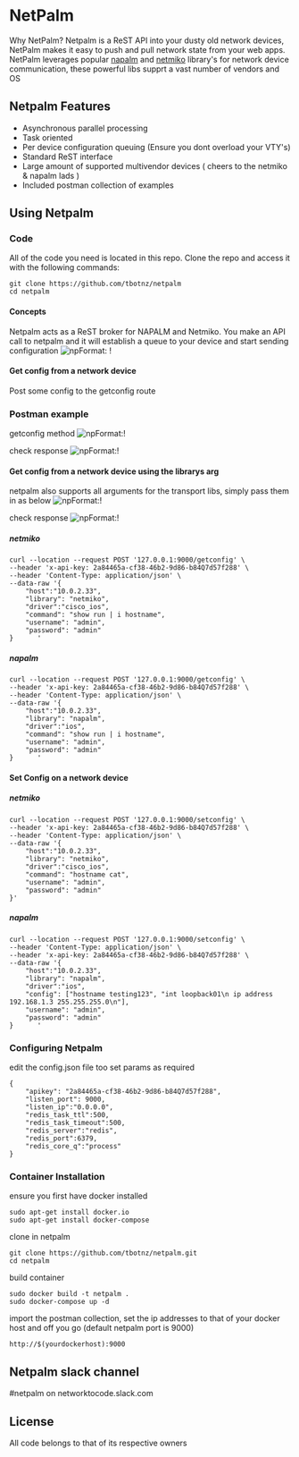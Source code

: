 # NetPalm

Why NetPalm?
Netpalm is a ReST API into your dusty old network devices, NetPalm makes it easy to push and pull network state from your web apps.
NetPalm leverages popular [napalm](https://github.com/napalm-automation/napalm) and [netmiko](https://github.com/ktbyers/netmiko) library's for network device communication, these powerful libs supprt a vast number of vendors and OS

## Netpalm Features

- Asynchronous parallel processing
- Task oriented
- Per device configuration queuing (Ensure you dont overload your VTY's)
- Standard ReST interface
- Large amount of supported multivendor devices ( cheers to the netmiko & napalm lads )
- Included postman collection of examples

## Using Netpalm

### Code
All of the code you need is located in this repo. Clone the repo and access it with the following commands:
```
git clone https://github.com/tbotnz/netpalm
cd netpalm
```

#### Concepts
Netpalm acts as a ReST broker for NAPALM and Netmiko.
You make an API call to netpalm and it will establish a queue to your device and start sending configuration
![np](/images/netpalm_concept.png)Format: !

#### Get config from a network device
Post some config to the getconfig route

### Postman example
getconfig method
![np](/images/netpalm_eg_1.png)Format:!

check response
![np](/images/netpalm_eg_2.png)Format:!

#### Get config from a network device using the librarys arg
netpalm also supports all arguments for the transport libs, simply pass them in as below
![np](/images/netpalm_eg_3.png)Format:!

check response
![np](/images/netpalm_eg_4.png)Format:!

##### netmiko
```
curl --location --request POST '127.0.0.1:9000/getconfig' \
--header 'x-api-key: 2a84465a-cf38-46b2-9d86-b84Q7d57f288' \
--header 'Content-Type: application/json' \
--data-raw '{
    "host":"10.0.2.33",
    "library": "netmiko",
    "driver":"cisco_ios",
    "command": "show run | i hostname",
    "username": "admin",
    "password": "admin"
}      '
```

##### napalm
```
curl --location --request POST '127.0.0.1:9000/getconfig' \
--header 'x-api-key: 2a84465a-cf38-46b2-9d86-b84Q7d57f288' \
--header 'Content-Type: application/json' \
--data-raw '{
    "host":"10.0.2.33",
    "library": "napalm",
    "driver":"ios",
    "command": "show run | i hostname",
    "username": "admin",
    "password": "admin"
}      '
```

#### Set Config on a network device

##### netmiko
```
curl --location --request POST '127.0.0.1:9000/setconfig' \
--header 'x-api-key: 2a84465a-cf38-46b2-9d86-b84Q7d57f288' \
--header 'Content-Type: application/json' \
--data-raw '{
    "host":"10.0.2.33",
    "library": "netmiko",
    "driver":"cisco_ios",
    "command": "hostname cat",
    "username": "admin",
    "password": "admin"
}'
```

##### napalm
```
curl --location --request POST '127.0.0.1:9000/setconfig' \
--header 'Content-Type: application/json' \
--header 'x-api-key: 2a84465a-cf38-46b2-9d86-b84Q7d57f288' \
--data-raw '{
    "host":"10.0.2.33",
    "library": "napalm",
    "driver":"ios",
    "config": ["hostname testing123", "int loopback01\n ip address 192.168.1.3 255.255.255.0\n"],
    "username": "admin",
    "password": "admin"
}      '
```

### Configuring Netpalm
edit the config.json file too set params as required
```
{
    "apikey": "2a84465a-cf38-46b2-9d86-b84Q7d57f288",
    "listen_port": 9000,
    "listen_ip":"0.0.0.0",
    "redis_task_ttl":500,
    "redis_task_timeout":500,
    "redis_server":"redis",
    "redis_port":6379,
    "redis_core_q":"process"
}
```

### Container Installation
ensure you first have docker installed
```
sudo apt-get install docker.io
sudo apt-get install docker-compose
```

clone in netpalm
```
git clone https://github.com/tbotnz/netpalm.git
cd netpalm
```

build container
```
sudo docker build -t netpalm .
sudo docker-compose up -d
```

import the postman collection, set the ip addresses to that of your docker host and off you go (default netpalm port is 9000)
```
http://$(yourdockerhost):9000
```

## Netpalm slack channel
#netpalm on networktocode.slack.com

## License
All code belongs to that of its respective owners
